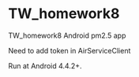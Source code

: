 # TW_homework8
TW_homework8 Android pm2.5 app

Need to add token in AirServiceClient

Run at Android 4.4.2+.